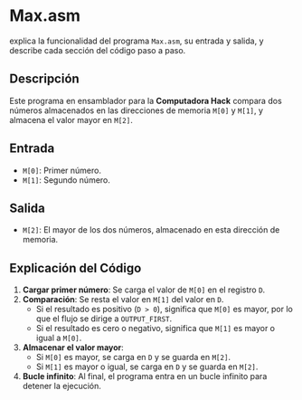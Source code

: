 
# Max.asm
explica la funcionalidad del programa `Max.asm`, su entrada y salida, y describe cada sección del código paso a paso.

## Descripción

Este programa en ensamblador para la **Computadora Hack** compara dos números almacenados en las direcciones de memoria `M[0]` y `M[1]`, y almacena el valor mayor en `M[2]`.

## Entrada

- `M[0]`: Primer número.
- `M[1]`: Segundo número.

## Salida

- `M[2]`: El mayor de los dos números, almacenado en esta dirección de memoria.

## Explicación del Código

1. **Cargar primer número**: Se carga el valor de `M[0]` en el registro `D`.
2. **Comparación**: Se resta el valor en `M[1]` del valor en `D`.
   - Si el resultado es positivo (`D > 0`), significa que `M[0]` es mayor, por lo que el flujo se dirige a `OUTPUT_FIRST`.
   - Si el resultado es cero o negativo, significa que `M[1]` es mayor o igual a `M[0]`.
3. **Almacenar el valor mayor**:
   - Si `M[0]` es mayor, se carga en `D` y se guarda en `M[2]`.
   - Si `M[1]` es mayor o igual, se carga en `D` y se guarda en `M[2]`.
4. **Bucle infinito**: Al final, el programa entra en un bucle infinito para detener la ejecución.

